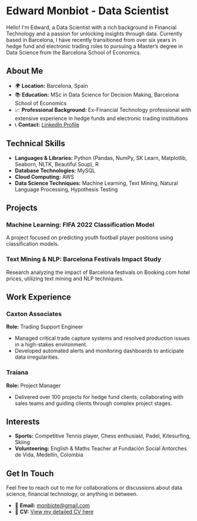 # Edward Monbiot - Data Scientist

Hello! I'm Edward, a Data Scientist with a rich background in Financial Technology and a passion for unlocking insights through data. Currently based in Barcelona, I have recently transitioned from over six years in hedge fund and electronic trading roles to pursuing a Master’s degree in Data Science from the Barcelona School of Economics.

## About Me

- 🌍 **Location:** Barcelona, Spain
- 📚 **Education:** MSc in Data Science for Decision Making, Barcelona School of Economics
- 📈 **Professional Background:** Ex-Financial Technology professional with extensive experience in hedge funds and electronic trading institutions
- 📞 **Contact:** [LinkedIn Profile](https://www.linkedin.com/in/edward-monbiot-609047a6/)

## Technical Skills

- **Languages & Libraries:** Python (Pandas, NumPy, SK Learn, Matplotlib, Seaborn, NLTK, Beautiful Soup), R
- **Database Technologies:** MySQL
- **Cloud Computing:** AWS
- **Data Science Techniques:** Machine Learning, Text Mining, Natural Language Processing, Hypothesis Testing

## Projects

### Machine Learning: FIFA 2022 Classification Model
A project focused on predicting youth football player positions using classification models.

### Text Mining & NLP: Barcelona Festivals Impact Study
Research analyzing the impact of Barcelona festivals on Booking.com hotel prices, utilizing text mining and NLP techniques.

## Work Experience

### Caxton Associates
**Role:** Trading Support Engineer
- Managed critical trade capture systems and resolved production issues in a high-stakes environment.
- Developed automated alerts and monitoring dashboards to anticipate data irregularities.

### Traiana
**Role:** Project Manager
- Delivered over 100 projects for hedge fund clients, collaborating with sales teams and guiding clients through complex project stages.

## Interests

- **Sports:** Competitive Tennis player, Chess enthusiast, Padel, Kitesurfing, Skiing
- **Volunteering:** English & Maths Teacher at Fundación Social Antorches de Vida, Medellín, Colombia

## Get In Touch

Feel free to reach out to me for collaborations or discussions about data science, financial technology, or anything in between.

- 📧 **Email:** monbiote@gmail.com
- 📄 **CV:** [View my detailed CV here](https://github.com/monbiote/Edward_Monbiot_Data_Science_CV.docx)
